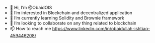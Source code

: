 - 👋 Hi, I’m @ObaidOIS
- 👀 I’m interested in Blockchain and decentralized application
- 🌱 I’m currently learning Solidity and Brownie framework
- 💞️ I’m looking to collaborate on any thing related to blockchain
- 📫 How to reach me https://www.linkedin.com/in/obaidullah-ishtiaq-459446208/
